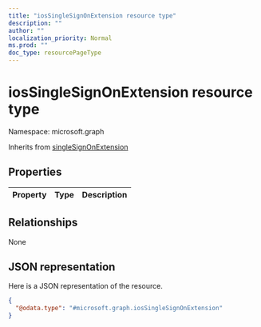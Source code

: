 ```yaml
---
title: "iosSingleSignOnExtension resource type"
description: ""
author: ""
localization_priority: Normal
ms.prod: ""
doc_type: resourcePageType
---
```


# iosSingleSignOnExtension resource type


Namespace: microsoft.graph




Inherits from [singleSignOnExtension](../resources/singlesignonextension.md)

## Properties
|Property|Type|Description|
|:---|:---|:---|

## Relationships
None

## JSON representation
Here is a JSON representation of the resource.
<!-- {
  "blockType": "resource",
  "@odata.type": "microsoft.graph.iosSingleSignOnExtension"
}
-->
``` json
{
  "@odata.type": "#microsoft.graph.iosSingleSignOnExtension"
}
```

